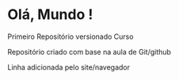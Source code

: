 # Olá, Mundo !
 Primeiro Repositório versionado Curso

Repositório criado com base na aula de Git/github

Linha adicionada pelo site/navegador
